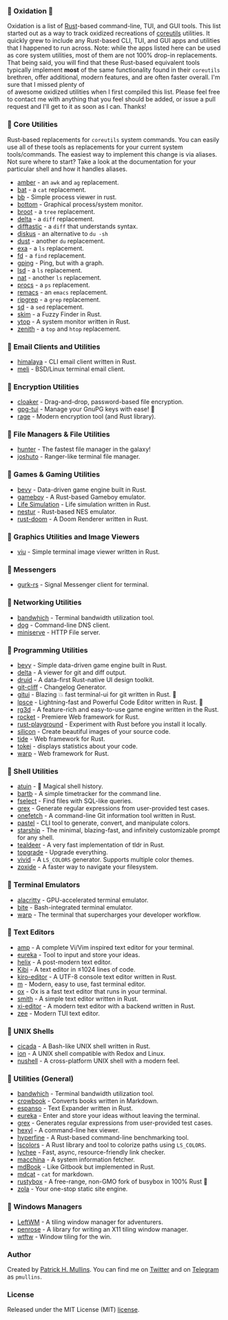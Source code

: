 ### 🦀  Oxidation 🦀

Oxidation is a list of [Rust](https://www.rust-lang.org/)-based command-line, TUI, and GUI tools. This list started out 
as a way to track oxidized recreations of [coreutils](https://www.gnu.org/software/coreutils/) utilities. It quickly 
grew to include any Rust-based CLI, TUI, and GUI apps and utilities that I happened to run across. Note: while the apps
listed here can be used as core system utilities, most of them are not 100% drop-in replacements. That being said, you 
will find that these Rust-based equivalent tools typically implement **most** of the same functionality found in their 
`coreutils` brethren, offer additional, modern features, and are often faster overall. I'm sure that I missed plenty of  
of awesome oxidized utilities when I first compiled this list. Please feel free to contact me with anything that you feel 
should be added, or issue a pull request and I'll get to it as soon as I can. Thanks!

### 🦀 Core Utilities

Rust-based replacements for `coreutils` system commands. You can easily use all of these tools as replacements for your
current system tools/commands. The easiest way to implement this change is via aliases. Not sure where to start? Take a 
look at the documentation for your particular shell and how it handles aliases. 

- [amber](https://github.com/dalance/amber) - an `awk` and `ag` replacement.
- [bat](https://github.com/sharkdp/bat) - a `cat` replacement.
- [bb](https://github.com/epilys/bb) - Simple process viewer in rust.
- [bottom](https://github.com/ClementTsang/bottom) - Graphical process/system monitor.
- [broot](https://github.com/Canop/broot) - a `tree` replacement.
- [delta](https://github.com/dandavison/delta) - a `diff` replacement.
- [difftastic](https://github.com/Wilfred/difftastic) - a `diff` that understands syntax.
- [diskus](https://github.com/sharkdp/diskus) - an alternative to `du -sh` 
- [dust](https://github.com/bootandy/dust) - another `du` replacement.
- [exa](https://the.exa.website) - a `ls` replacement.
- [fd](https://github.com/sharkdp/fd) - a `find` replacement.
- [gping](https://github.com/orf/gping) - Ping, but with a graph.
- [lsd](https://github.com/Peltoche/lsd) - a `ls` replacement.
- [nat](https://github.com/willdoescode/nat) - another `ls` replacement.
- [procs](https://github.com/dalance/procs) - a `ps` replacement.
- [remacs](https://github.com/remacs/remacs) - an `emacs` replacement. 
- [ripgrep](https://github.com/BurntSushi/ripgrep) - a `grep` replacement.
- [sd](https://github.com/chmln/sd) - a `sed` replacement.
- [skim](https://github.com/lotabout/skim) - a Fuzzy Finder in Rust.
- [ytop](https://github.com/cjbassi/ytop) - A system monitor written in Rust.
- [zenith](https://github.com/bvaisvil/zenith) - a `top` and `htop` replacement. 

### 🦀 Email Clients and Utilities

- [himalaya](https://github.com/soywod/himalaya) - CLI email client written in Rust.
- [meli](https://git.meli.delivery/meli/meli) - BSD/Linux terminal email client.

### 🦀 Encryption Utilities

- [cloaker](https://github.com/spieglt/cloaker) - Drag-and-drop, password-based file encryption.
- [gpg-tui](https://github.com/orhun/gpg-tui) - Manage your GnuPG keys with ease! 🔐
- [rage](https://github.com/str4d/rage) - Modern encryption tool (and Rust library). 

### 🦀 File Managers & File Utilities

- [hunter](https://github.com/rabite0/hunter) - The fastest file manager in the galaxy! 
- [joshuto](https://github.com/kamiyaa/joshuto) - Ranger-like terminal file manager.

### 🦀 Games & Gaming Utilities

- [bevy](https://bevyengine.org/) - Data-driven game engine built in Rust.
- [gameboy](https://github.com/mohanson/gameboy) - A Rust-based Gameboy emulator.
- [Life Simulation](https://github.com/joelthelion/life_web) - Life simulation written in Rust.
- [nestur](https://github.com/spieglt/nestur) - Rust-based NES emulator.
- [rust-doom](https://github.com/cristicbz/rust-doom) - A Doom Renderer written in Rust. 

### 🦀 Graphics Utilities and Image Viewers

- [viu](https://github.com/atanunq/viu) - Simple terminal image viewer written in Rust. 

### 🦀 Messengers

- [gurk-rs](https://github.com/boxdot/gurk-rs) - Signal Messenger client for terminal.

### 🦀 Networking Utilities

- [bandwhich](https://github.com/imsnif/bandwhich) - Terminal bandwidth utilization tool.
- [dog](https://dns.lookup.dog/) - Command-line DNS client.
- [miniserve](https://github.com/svenstaro/miniserve) - HTTP File server.

### 🦀 Programming Utilities

- [bevy](https://bevyengine.org/) - Simple data-driven game engine built in Rust.
- [delta](https://github.com/dandavison/delta) - A viewer for git and diff output.
- [druid](https://github.com/linebender/druid) - A data-first Rust-native UI design toolkit.
- [git-cliff](https://github.com/orhun/git-cliff) - Changelog Generator.
- [gitui](https://github.com/extrawurst/gitui) - Blazing 💥 fast terminal-ui for git written in Rust. 🦀
- [lpsce](https://github.com/lapce/lapce) - Lightning-fast and Powerful Code Editor written in Rust. 🦀
- [rg3d](https://rg3d.rs/) - A feature-rich and easy-to-use game engine written in the Rust.
- [rocket](https://rocket.rs/) - Premiere Web framework for Rust.
- [rust-playground](https://play.rust-lang.org/) - Experiment with Rust before you install it locally.
- [silicon](https://github.com/Aloxaf/silicon) - Create beautiful images of your source code.
- [tide](https://docs.rs/tide/0.16.0/tide/) - Web framework for Rust.
- [tokei](https://github.com/XAMPPRocky/tokei) - displays statistics about your code.
- [warp](https://github.com/seanmonstar/warp) - Web framework for Rust.

### 🦀 Shell Utilities

- [atuin](https://github.com/ellie/atuin) - 🐢 Magical shell history.
- [bartb](https://github.com/nikolassv/bartib) - A simple timetracker for the command line.
- [fselect](https://github.com/jhspetersson/fselect) - Find files with SQL-like queries.
- [grex](https://github.com/pemistahl/grex) - Generate regular expressions from user-provided test cases.
- [onefetch](https://github.com/o2sh/onefetch) - A command-line Git information tool written in Rust.
- [pastel](https://github.com/sharkdp/pastel) - CLI tool to generate, convert, and manipulate colors.
- [starship](https://starship.rs/) - The minimal, blazing-fast, and infinitely customizable prompt for any shell.
- [tealdeer](https://github.com/dbrgn/tealdeer) - A very fast implementation of tldr in Rust. 
- [topgrade](https://github.com/r-darwish/topgrade) - Upgrade everything.
- [vivid](https://github.com/sharkdp/vivid) -  A `LS_COLORS` generator. Supports multiple color themes.
- [zoxide](https://github.com/ajeetdsouza/zoxide) - A faster way to navigate your filesystem.

### 🦀 Terminal Emulators

- [alacritty](https://github.com/alacritty/alacritty) - GPU-accelerated terminal emulator.
- [bite](https://github.com/LarsEKrueger/bite) - Bash-integrated terminal emulator.
- [warp](https://www.warp.dev/) - The terminal that supercharges your developer workflow.

### 🦀 Text Editors

- [amp](https://amp.rs/) - A complete Vi/Vim inspired text editor for your terminal.
- [eureka](https://github.com/simeg/eureka) - Tool to input and store your ideas.
- [helix](https://helix-editor.com/) - A post-modern text editor.
- [Kibi](https://github.com/ilai-deutel/kibi) - A text editor in ≤1024 lines of code.
- [kiro-editor](https://github.com/rhysd/kiro-editor) - A UTF-8 console text editor written in Rust.
- [m](https://github.com/jinfagang/m) - Modern, easy to use, fast terminal editor.
- [ox](https://github.com/curlpipe/ox) - Ox is a fast text editor that runs in your terminal.
- [smith](https://github.com/IGI-111/Smith) - A simple text editor written in Rust.
- [xi-editor](https://github.com/xi-editor/xi-editor) - A modern text editor with a backend written in Rust.
- [zee](https://github.com/mcobzarenco/zee) - Modern TUI text editor.

### 🦀 UNIX Shells

- [cicada](https://github.com/mitnk/cicada) - A Bash-like UNIX shell written in Rust.
- [ion](https://gitlab.redox-os.org/redox-os/ion) - A UNIX shell compatible with Redox and Linux.
- [nushell](https://github.com/nushell/nushell) - A cross-platform UNIX shell with a modern feel.

### 🦀 Utilities (General)

- [bandwhich](https://github.com/imsnif/bandwhich) - Terminal bandwidth utilization tool.
- [crowbook](https://github.com/lise-henry/crowbook) - Converts books written in Markdown.
- [espanso](https://espanso.org/) - Text Expander written in Rust.
- [eureka](https://github.com/simeg/eureka) - Enter and store your ideas without leaving the terminal.
- [grex](https://github.com/pemistahl/grex) - Generates regular expressions from user-provided test cases.
- [hexyl](https://github.com/sharkdp/hexyl) - A command-line hex viewer.
- [hyperfine](https://github.com/sharkdp/hyperfine) - A Rust-based command-line benchmarking tool.
- [lscolors](https://github.com/sharkdp/lscolors) - A Rust library and tool to colorize paths using `LS_COLORS`.
- [lychee](https://github.com/lycheeverse/lychee) - Fast, async, resource-friendly link checker.
- [macchina](https://github.com/Macchina-CLI/macchina) - A system information fetcher.
- [mdBook](https://github.com/rust-lang/mdBook) - Like Gitbook but implemented in Rust.
- [mdcat](https://github.com/lunaryorn/mdcat) - `cat` for markdown.
- [rustybox](https://github.com/samuela/rustybox) - A free-range, non-GMO fork of busybox in 100% Rust 🦀
- [zola](https://www.getzola.org/) - Your one-stop static site engine.

### 🦀 Windows Managers

- [LeftWM](https://github.com/leftwm/leftwm) - A tiling window manager for adventurers. 
- [penrose](https://github.com/sminez/penrose) - A library for writing an X11 tiling window manager.
- [wtftw](https://github.com/Kintaro/wtftw) - Window tiling for the win.

### Author

Created by [Patrick H. Mullins](http://www.pmullins.net). You can find me on  [Twitter](https://twitter.com/phmullins) and 
on [Telegram](https://telegram.org/) as `pmullins`.

### License

Released under the MIT License (MIT) [license](license.md).